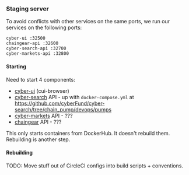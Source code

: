 
### Staging server

To avoid conflicts with other services on the same ports, we run our services on the following ports:

    cyber-ui :32500
    chaingear-api :32600
    cyber-search-api :32700
    cyber-markets-api :32800


#### Starting

Need to start 4 components:

- [cyber-ui](https://github.com/cyberFund/cyber-ui) (cui-browser)
- [cyber-search](https://github.com/cyberFund/cyber-search) API - up with `docker-compose.yml` at https://github.com/cyberFund/cyber-search/tree/chain_pump/devops/pumps
- [cyber-markets](https://github.com/cyberFund/cyber-markets) API - ???
- [chaingear](https://github.com/cyberFund/chaingear) API - ???

This only starts containers from DockerHub. It doesn't rebuild them. Rebuilding is another step.

#### Rebuilding

TODO: Move stuff out of CircleCI configs into build scripts + conventions.

